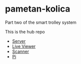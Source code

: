# pametan-kolica
Part two of the smart trolley system

This is the hub repo

- [Server](https://github.com/The-Scrum-Masters/Server)
- [Live Viewer](https://github.com/The-Scrum-Masters/LiveViewer)
- [Scanner](https://github.com/The-Scrum-Masters/Scanner)
- [Pi](https://github.com/The-Scrum-Masters/Pi)

